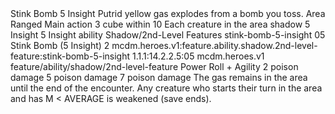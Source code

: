 <ability>
  <name>Stink Bomb</name>
  <cost>5 Insight</cost>
  <flavor>Putrid yellow gas explodes from a bomb you toss.</flavor>
  <keywords>
    <keyword>Area</keyword>
    <keyword>Ranged</keyword>
  </keywords>
  <type>Main action</type>
  <distance>3 cube within 10</distance>
  <target>Each creature in the area</target>
  <metadata>
    <class>shadow</class>
    <cost>5 Insight</cost>
    <cost_amount>5</cost_amount>
    <cost_resource>Insight</cost_resource>
    <feature_type>ability</feature_type>
    <file_dpath>Shadow/2nd-Level Features</file_dpath>
    <item_id>stink-bomb-5-insight</item_id>
    <item_index>05</item_index>
    <item_name>Stink Bomb (5 Insight)</item_name>
    <level>2</level>
    <scc>mcdm.heroes.v1:feature.ability.shadow.2nd-level-feature:stink-bomb-5-insight</scc>
    <scdc>1.1.1:14.2.2.5:05</scdc>
    <source>mcdm.heroes.v1</source>
    <type>feature/ability/shadow/2nd-level-feature</type>
  </metadata>
  <effects>
    <effect type="roll">
      <roll>Power Roll + Agility</roll>
      <t1>2 poison damage</t1>
      <t2>5 poison damage</t2>
      <t3>7 poison damage</t3>
    </effect>
    <effect type="mundane">The gas remains in the area until the end of the encounter. Any creature who starts their turn in the area and has M &lt; AVERAGE is weakened (save ends).</effect>
  </effects>
</ability>

